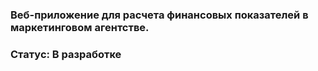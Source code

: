 ### Веб-приложение для расчета финансовых показателей в маркетинговом агентстве.

### Статус: В разработке
